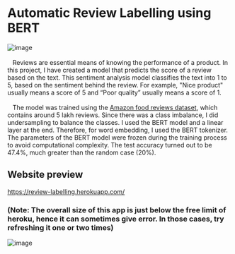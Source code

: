 # Automatic Review Labelling using BERT

![image](https://user-images.githubusercontent.com/62956111/173849762-845b3a71-e680-4925-b505-bf6d15bccbd8.png)
<br><br>
&nbsp;&nbsp; Reviews are essential means of knowing the performance of a product. 
In this project, I have created a model that predicts the score of a review based on the text. 
This sentiment analysis model classifies the text into 1 to 5, based on the sentiment behind the review. 
For example, "Nice product" usually means a score of 5 and “Poor quality” usually means a score of 1.
<br><br>
&nbsp;&nbsp; The model was trained using the 
<a href="https://www.kaggle.com/datasets/snap/amazon-fine-food-reviews">Amazon food reviews dataset</a>, 
which contains around 5 lakh reviews. Since there was a class imbalance, I did undersampling to balance the classes. 
I used the BERT model and a linear layer at the end. Therefore, for word embedding, I used the BERT tokenizer.
 The parameters of the BERT model were frozen during the training process to avoid computational complexity. 
 The test accuracy turned out to be 47.4%, much greater than the random case (20%).
 
 
 ## Website preview
 
https://review-labelling.herokuapp.com/

### (Note: The overall size of this app is just below the free limit of heroku, hence it can sometimes give error. In those cases, try refreshing it one or two times)
 
 
![image](https://user-images.githubusercontent.com/62956111/173854093-3e940fc3-b4da-4943-8ce0-1dff68610b49.png)
